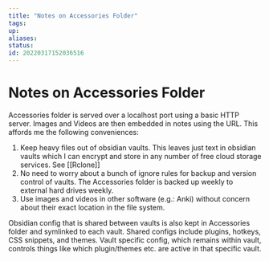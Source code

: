 ```yaml
---
title: "Notes on Accessories Folder"
tags:
up:
aliases:
status:
id: 20220317152036516
---
```


# Notes on Accessories Folder

Accessories folder is served over a localhost port using a basic HTTP server. Images and Videos are then embedded in notes using the URL.
This affords me the following conveniences:

1. Keep heavy files out of obsidian vaults. This leaves just text in obsidian vaults which I can encrypt and store in any number of free cloud storage services. See [[Rclone]]
2. No need to worry about a bunch of ignore rules for backup and version control of vaults. The Accessories folder is backed up weekly to external hard drives weekly.
3. Use images and videos in other software (e.g.: Anki) without concern about their exact location in the file system.

Obsidian config that is shared between vaults is also kept in Accessories folder and symlinked to each vault. Shared configs include plugins, hotkeys, CSS snippets, and themes. Vault specific config, which remains within vault, controls things like which plugin/themes etc. are active in that specific vault.